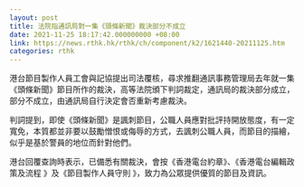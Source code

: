 ```yaml
---
layout: post
title: 法院指通訊局對一集《頭條新聞》裁決部分不成立
date: 2021-11-25 18:17:42.000000000 +08:00
link: https://news.rthk.hk/rthk/ch/component/k2/1621440-20211125.htm
categories: rthk
---
```


港台節目製作人員工會與記協提出司法覆核，尋求推翻通訊事務管理局去年就一集《頭條新聞》節目所作的裁決，高等法院頒下判詞裁定，通訊局的裁決部分成立，部分不成立，由通訊局自行決定會否重新考慮裁決。

判詞提到，即使《頭條新聞》是諷刺節目，公職人員應對批評持開放態度，有一定寬免，本質都並非要以鼓勵憎恨或侮辱的方式，去諷刺公職人員，而節目的描繪，似乎是基於警員的地位而針對他們。

港台回覆查詢時表示，已備悉有關裁決，會按《香港電台約章》、《香港電台編輯政策及流程 》及《節目製作人員守則 》，致力為公眾提供優質的節目及資訊。
